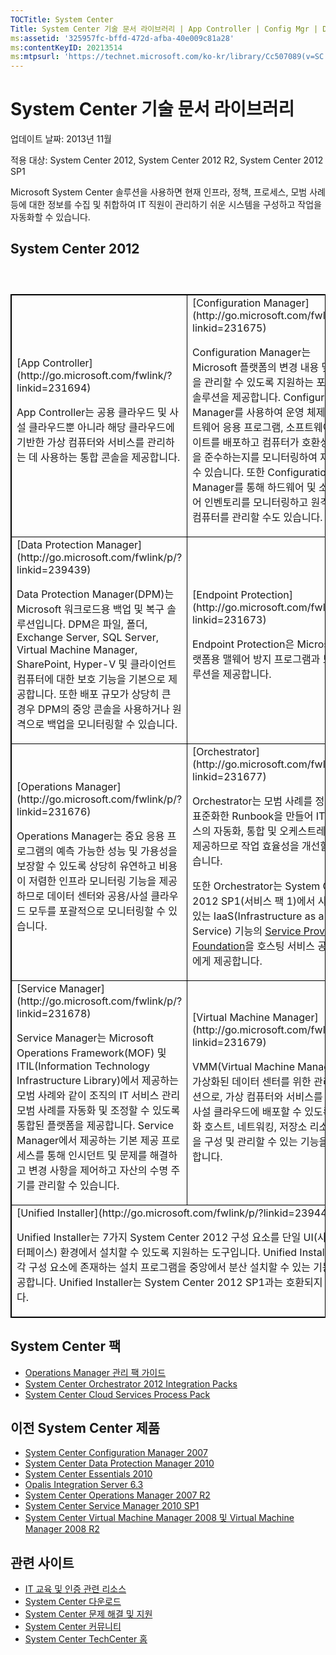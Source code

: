 ```yaml
---
TOCTitle: System Center
Title: System Center 기술 문서 라이브러리 | App Controller | Config Mgr | DPM | Endpoint Protection | Ops Mgr | Orchestrator | Service Manager | VMM
ms:assetid: '325957fc-bffd-472d-afba-40e009c81a28'
ms:contentKeyID: 20213514
ms:mtpsurl: 'https://technet.microsoft.com/ko-kr/library/Cc507089(v=SC.12)'
---
```


System Center 기술 문서 라이브러리
==================================

업데이트 날짜: 2013년 11월

적용 대상: System Center 2012, System Center 2012 R2, System Center 2012 SP1

Microsoft System Center 솔루션을 사용하면 현재 인프라, 정책, 프로세스, 모범 사례 등에 대한 정보를 수집 및 취합하여 IT 직원이 관리하기 쉬운 시스템을 구성하고 작업을 자동화할 수 있습니다.

System Center 2012
------------------

###  

 
<table style="border:1px solid black;">
<tr>
<td style="border:1px solid black;">
[App Controller](http://go.microsoft.com/fwlink/?linkid=231694)
  
App Controller는 공용 클라우드 및 사설 클라우드뿐 아니라 해당 클라우드에 기반한 가상 컴퓨터와 서비스를 관리하는 데 사용하는 통합 콘솔을 제공합니다.

</td>
<td style="border:1px solid black;">
[Configuration Manager](http://go.microsoft.com/fwlink/p/?linkid=231675)
  
Configuration Manager는 Microsoft 플랫폼의 변경 내용 및 구성을 관리할 수 있도록 지원하는 포괄적인 솔루션을 제공합니다. Configuration Manager를 사용하여 운영 체제, 소프트웨어 응용 프로그램, 소프트웨어 업데이트를 배포하고 컴퓨터가 호환성 설정을 준수하는지를 모니터링하여 재구성할 수 있습니다. 또한 Configuration Manager를 통해 하드웨어 및 소프트웨어 인벤토리를 모니터링하고 원격으로 컴퓨터를 관리할 수도 있습니다.

</td>
</tr>
<tr>
<td style="border:1px solid black;">
[Data Protection Manager](http://go.microsoft.com/fwlink/p/?linkid=239439)
  
Data Protection Manager(DPM)는 Microsoft 워크로드용 백업 및 복구 솔루션입니다. DPM은 파일, 폴더, Exchange Server, SQL Server, Virtual Machine Manager, SharePoint, Hyper-V 및 클라이언트 컴퓨터에 대한 보호 기능을 기본으로 제공합니다. 또한 배포 규모가 상당히 큰 경우 DPM의 중앙 콘솔을 사용하거나 원격으로 백업을 모니터링할 수 있습니다.

</td>
<td style="border:1px solid black;">
[Endpoint Protection](http://go.microsoft.com/fwlink/p/?linkid=231673)
  
Endpoint Protection은 Microsoft 플랫폼용 맬웨어 방지 프로그램과 보안 솔루션을 제공합니다.

</td>
</tr>
<tr>
<td style="border:1px solid black;">
[Operations Manager](http://go.microsoft.com/fwlink/p/?linkid=231676)
  
Operations Manager는 중요 응용 프로그램의 예측 가능한 성능 및 가용성을 보장할 수 있도록 상당히 유연하고 비용이 저렴한 인프라 모니터링 기능을 제공하므로 데이터 센터와 공용/사설 클라우드 모두를 포괄적으로 모니터링할 수 있습니다.

</td>
<td style="border:1px solid black;" colspan="2">
[Orchestrator](http://go.microsoft.com/fwlink/p/?linkid=231677)
  
Orchestrator는 모범 사례를 정의하고 표준화한 Runbook을 만들어 IT 프로세스의 자동화, 통합 및 오케스트레이션을 제공하므로 작업 효율성을 개선할 수 있습니다.
  
또한 Orchestrator는 System Center 2012 SP1(서비스 팩 1)에서 사용할 수 있는 IaaS(Infrastructure as a Service) 기능의 [Service Provider Foundation](https://technet.microsoft.com/ko-kr/library/035adc03-0fe3-4151-9293-5fd0560ab223(v=SC.12))을 호스팅 서비스 공급업체에게 제공합니다.

</td>
</tr>
<tr>
<td style="border:1px solid black;">
[Service Manager](http://go.microsoft.com/fwlink/p/?linkid=231678)
  
Service Manager는 Microsoft Operations Framework(MOF) 및 ITIL(Information Technology Infrastructure Library)에서 제공하는 모범 사례와 같이 조직의 IT 서비스 관리 모범 사례를 자동화 및 조정할 수 있도록 통합된 플랫폼을 제공합니다. Service Manager에서 제공하는 기본 제공 프로세스를 통해 인시던트 및 문제를 해결하고 변경 사항을 제어하고 자산의 수명 주기를 관리할 수 있습니다.

</td>
<td style="border:1px solid black;">
[Virtual Machine Manager](http://go.microsoft.com/fwlink/p/?linkid=231679)
  
VMM(Virtual Machine Manager)은 가상화된 데이터 센터를 위한 관리 솔루션으로, 가상 컴퓨터와 서비스를 만들어 사설 클라우드에 배포할 수 있도록 가상화 호스트, 네트워킹, 저장소 리소스 등을 구성 및 관리할 수 있는 기능을 제공합니다.

</td>
</tr>
<tr>
<td style="border:1px solid black;" colspan="2">
[Unified Installer](http://go.microsoft.com/fwlink/p/?linkid=239440)
  
Unified Installer는 7가지 System Center 2012 구성 요소를 단일 UI(사용자 인터페이스) 환경에서 설치할 수 있도록 지원하는 도구입니다. Unified Installer는 각 구성 요소에 존재하는 설치 프로그램을 중앙에서 분산 설치할 수 있는 기능을 제공합니다. Unified Installer는 System Center 2012 SP1과는 호환되지 않습니다.

</td>
</tr>
</table>
 

System Center 팩
----------------

-   [Operations Manager 관리 팩 가이드](http://go.microsoft.com/fwlink/p/?linkid=231680)
-   [System Center Orchestrator 2012 Integration Packs](https://technet.microsoft.com/ko-kr/library/e6aff353-c364-4852-bfb7-9088407a7bd9(v=SC.12))
-   [System Center Cloud Services Process Pack](https://technet.microsoft.com/ko-kr/library/e02f6f42-c483-4ebe-8add-ad4cb0ddd84a(v=SC.12))

이전 System Center 제품
-----------------------

-   [System Center Configuration Manager 2007](http://technet.microsoft.com/en-us/library/bb735860.aspx)
-   [System Center Data Protection Manager 2010](http://technet.microsoft.com/en-us/library/ff399192.aspx)
-   [System Center Essentials 2010](http://technet.microsoft.com/en-us/library/ff603627.aspx)
-   [Opalis Integration Server 6.3](http://technet.microsoft.com/en-us/library/ff630946.aspx)
-   [System Center Operations Manager 2007 R2](http://technet.microsoft.com/en-us/library/bb310604.aspx)
-   [System Center Service Manager 2010 SP1](http://technet.microsoft.com/en-us/library/ff461010.aspx)
-   [System Center Virtual Machine Manager 2008 및 Virtual Machine Manager 2008 R2](http://technet.microsoft.com/en-us/library/cc917964.aspx)

관련 사이트
-----------

-   [IT 교육 및 인증 관련 리소스](http://go.microsoft.com/fwlink/p/?linkid=118295)
-   [System Center 다운로드](http://technet.microsoft.com/systemcenter/cc137824.aspx)
-   [System Center 문제 해결 및 지원](http://technet.microsoft.com/systemcenter/cc511006.aspx)
-   [System Center 커뮤니티](http://technet.microsoft.com/systemcenter/cc511266.aspx)
-   [System Center TechCenter 홈](http://technet.microsoft.com/systemcenter/default.aspx)

